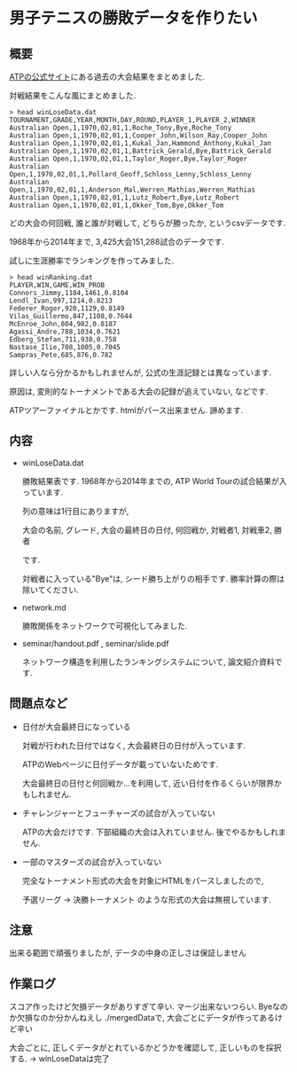男子テニスの勝敗データを作りたい
===

## 概要
[ATPの公式サイト](http://www.atpworldtour.com/Share/Event-Draws.aspx?e=339&y=2014)にある過去の大会結果をまとめました. 

対戦結果をこんな風にまとめました. 

```{sh}
> head winLoseData.dat
TOURNAMENT,GRADE,YEAR,MONTH,DAY,ROUND,PLAYER_1,PLAYER_2,WINNER
Australian Open,1,1970,02,01,1,Roche_Tony,Bye,Roche_Tony
Australian Open,1,1970,02,01,1,Cooper_John,Wilson_Ray,Cooper_John
Australian Open,1,1970,02,01,1,Kukal_Jan,Hammond_Anthony,Kukal_Jan
Australian Open,1,1970,02,01,1,Battrick_Gerald,Bye,Battrick_Gerald
Australian Open,1,1970,02,01,1,Taylor_Roger,Bye,Taylor_Roger
Australian Open,1,1970,02,01,1,Pollard_Geoff,Schloss_Lenny,Schloss_Lenny
Australian Open,1,1970,02,01,1,Anderson_Mal,Werren_Mathias,Werren_Mathias
Australian Open,1,1970,02,01,1,Lutz_Robert,Bye,Lutz_Robert
Australian Open,1,1970,02,01,1,Okker_Tom,Bye,Okker_Tom
```

どの大会の何回戦, 誰と誰が対戦して, どちらが勝ったか, というcsvデータです. 

1968年から2014年まで, 3,425大会151,288試合のデータです. 

試しに生涯勝率でランキングを作ってみました. 
```{sh}
> head winRanking.dat
PLAYER,WIN,GAME,WIN_PROB
Connors_Jimmy,1184,1461,0.8104
Lendl_Ivan,997,1214,0.8213
Federer_Roger,920,1129,0.8149
Vilas_Guillermo,847,1108,0.7644
McEnroe_John,804,982,0.8187
Agassi_Andre,788,1034,0.7621
Edberg_Stefan,711,938,0.758
Nastase_Ilie,708,1005,0.7045
Sampras_Pete,685,876,0.782
```

詳しい人なら分かるかもしれませんが, 公式の生涯記録とは異なっています.

原因は, 変則的なトーナメントである大会の記録が追えていない, などです. 

ATPツアーファイナルとかです. htmlがパース出来ません. 諦めます. 


## 内容

- winLoseData.dat

  勝敗結果表です. 1968年から2014年までの, ATP World Tourの試合結果が入っています. 
  
  列の意味は1行目にありますが, 

  大会の名前, グレード, 大会の最終日の日付, 何回戦か, 対戦者1, 対戦車2, 勝者
  
  です. 

  対戦者に入っている"Bye"は, シード勝ち上がりの相手です. 勝率計算の際は除いてください. 

- network.md 

  勝敗関係をネットワークで可視化してみました. 

- seminar/handout.pdf , seminar/slide.pdf

  ネットワーク構造を利用したランキングシステムについて, 論文紹介資料です. 


## 問題点など

- 日付が大会最終日になっている

  対戦が行われた日付ではなく, 大会最終日の日付が入っています. 

  ATPのWebページに日付データが載っていないためです. 

  大会最終日の日付と何回戦か...を利用して, 近い日付を作るくらいが限界かもしれません. 

- チャレンジャーとフューチャーズの試合が入っていない

  ATPの大会だけです. 下部組織の大会は入れていません. 後でやるかもしれません. 

- 一部のマスターズの試合が入っていない

  完全なトーナメント形式の大会を対象にHTMLをパースしましたので, 

  予選リーグ -> 決勝トーナメント のような形式の大会は無視しています. 


## 注意

出来る範囲で頑張りましたが, データの中身の正しさは保証しません

## 作業ログ

スコア作ったけど欠損データがありすぎて辛い. マージ出来ないつらい. Byeなのか欠損なのか分かんねえし
./mergedDataで, 大会ごとにデータが作ってあるけど辛い

大会ごとに, 正しくデータがとれているかどうかを確認して, 正しいものを採択する. -> winLoseDataは完了

